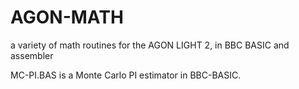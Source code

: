 # AGON-MATH
a variety of math routines for the AGON LIGHT 2, in BBC BASIC and assembler

MC-PI.BAS is a Monte Carlo PI estimator in BBC-BASIC.
